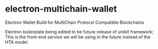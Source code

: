 # electron-multichain-wallet
Electron Wallet Build for MultiChain Protocol Compatible Blockchains

Electron boilerplate being edited to be future release of unibit framework;
This is the front-end service we will be using in the future instead of the HTA model.
